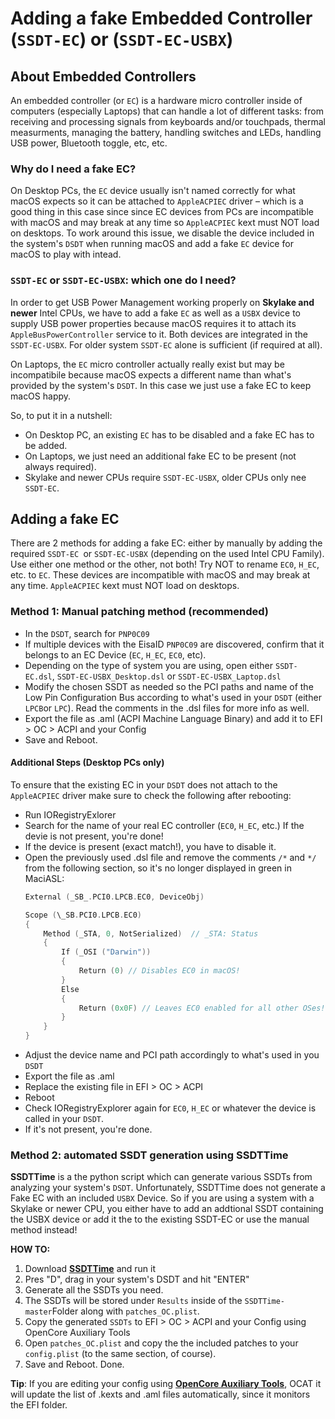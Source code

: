 # Adding a fake Embedded Controller (`SSDT-EC`) or (`SSDT-EC-USBX`) 

## About Embedded Controllers
An embedded controller (or `EC`) is a hardware micro controller inside of computers (especially Laptops) that can handle a lot of different tasks: from receiving and processing signals from keyboards and/or touchpads, thermal measurments, managing the battery, handling switches and LEDs, handling USB power, Bluetooth toggle, etc, etc.

### Why do I need a fake EC?
On Desktop PCs, the `EC` device usually isn't named correctly for what macOS expects so it can be attached to `AppleACPIEC` driver – which is a good thing in this case since since EC devices from PCs are incompatible with macOS and may break at any time so `AppleACPIEC` kext must NOT load on desktops. To work around this issue, we disable the device included in the system's `DSDT` when running macOS and add a fake `EC` device for macOS to play with intead.

### `SSDT-EC` or `SSDT-EC-USBX`: which one do I need?
In order to get USB Power Management working properly on **Skylake and newer** Intel CPUs, we have to add a fake `EC` as well as a `USBX` device to supply USB power properties because macOS requires it to attach its `AppleBusPowerController` service to it. Both devices are integrated in the `SSDT-EC-USBX`. For older system `SSDT-EC` alone is sufficient (if required at all).

On Laptops, the `EC` micro controller actually really exist but may be incompatibile because macOS expects a different name than what's provided by the system's `DSDT`. In this case we just use a fake EC to keep macOS happy.

So, to put it in a nutshell:

- On Desktop PC, an existing `EC` has to be disabled and a fake EC has to be added.
- On Laptops, we just need an additional fake EC to be present (not always required).
- Skylake and newer CPUs require `SSDT-EC-USBX`, older CPUs only nee `SSDT-EC`.

## Adding a fake EC
There are 2 methods for adding a fake EC: either by manually by adding the required `SSDT-EC `or `SSDT-EC-USBX` (depending on the used Intel CPU Family). Use either one method or the other, not both! Try NOT to rename `EC0`, `H_EC`, etc. to `EC`. These devices are incompatible with macOS and may break at any time. `AppleACPIEC` kext must NOT load on desktops.

### Method 1: Manual patching method (recommended)
- In the `DSDT`, search for `PNP0C09` 
- If multiple devices with the EisaID `PNP0C09` are discovered, confirm that it belongs to an EC Device (`EC`, `H_EC`, `EC0`, etc).
- Depending on the type of system you are using, open either `SSDT-EC.dsl`, `SSDT-EC-USBX_Desktop.dsl` or `SSDT-EC-USBX_Laptop.dsl`
- Modify the chosen SSDT as needed so the PCI paths and name of the Low Pin Configuration Bus according to what's used in your `DSDT` (either `LPCB`or `LPC`). Read the comments in the .dsl files for more info as well.
- Export the file as .aml (ACPI Machine Language Binary) and add it to EFI > OC > ACPI and your Config
- Save and Reboot.

#### Additional Steps (Desktop PCs only)
To ensure that the existing EC in your `DSDT` does not attach to the `AppleACPIEC` driver make sure to check the following after rebooting:

- Run IORegistryExlorer
- Search for the name of your real EC controller (`EC0`, `H_EC`, etc.)  If the devie is not present, you're done!
- If the device is present (exact match!), you have to disable it. 
- Open the previously used .dsl file and remove the comments `/*` and `*/ `from the following section, so it's no longer displayed in green in MaciASL:
	```swift
    External (_SB_.PCI0.LPCB.EC0, DeviceObj)

    Scope (\_SB.PCI0.LPCB.EC0)
    {
        Method (_STA, 0, NotSerialized)  // _STA: Status
        {
            If (_OSI ("Darwin"))
            {
                Return (0) // Disables EC0 in macOS!
            }
            Else
            {
                Return (0x0F) // Leaves EC0 enabled for all other OSes!
            }
        }
    }
    ```
- Adjust the device name and PCI path accordingly to what's used in you `DSDT` 
- Export the file as .aml
- Replace the existing file in EFI > OC > ACPI
- Reboot
- Check IORegistryExplorer again for `EC0`, `H_EC` or whatever the device is called in your `DSDT`.
- If it's not present, you're done.

### Method 2: automated SSDT generation using SSDTTime
**SSDTTime** is a the python script which can generate various SSDTs from analyzing your system's `DSDT`. Unfortunately, SSDTTime does not generate a Fake EC with an included `USBX` Device. So if you are using a system with a Skylake or newer CPU, you either have to add an addtional SSDT containing the USBX device or add it the to the existing SSDT-EC or use the manual method instead!

**HOW TO:**

1. Download [**SSDTTime**](https://github.com/corpnewt/SSDTTime) and run it
2. Pres "D", drag in your system's DSDT and hit "ENTER"
3. Generate all the SSDTs you need.
4. The SSDTs will be stored under `Results` inside of the `SSDTTime-master`Folder along with `patches_OC.plist`.
5. Copy the generated `SSDTs` to EFI > OC > ACPI and your Config using OpenCore Auxiliary Tools
6. Open `patches_OC.plist` and copy the the included patches to your `config.plist` (to the same section, of course).
7. Save and Reboot. Done.

**Tip**: If you are editing your config using [**OpenCore Auxiliary Tools**](https://github.com/ic005k/QtOpenCoreConfig/releases), OCAT it will update the list of .kexts and .aml files automatically, since it monitors the EFI folder.
